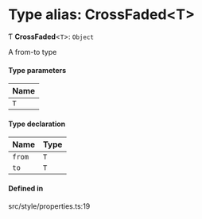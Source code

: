 # Type alias: CrossFaded\<T\>

Ƭ **CrossFaded**\<`T`\>: `Object`

A from-to type

#### Type parameters

| Name |
| :------ |
| `T` |

#### Type declaration

| Name | Type |
| :------ | :------ |
| `from` | `T` |
| `to` | `T` |

#### Defined in

src/style/properties.ts:19
